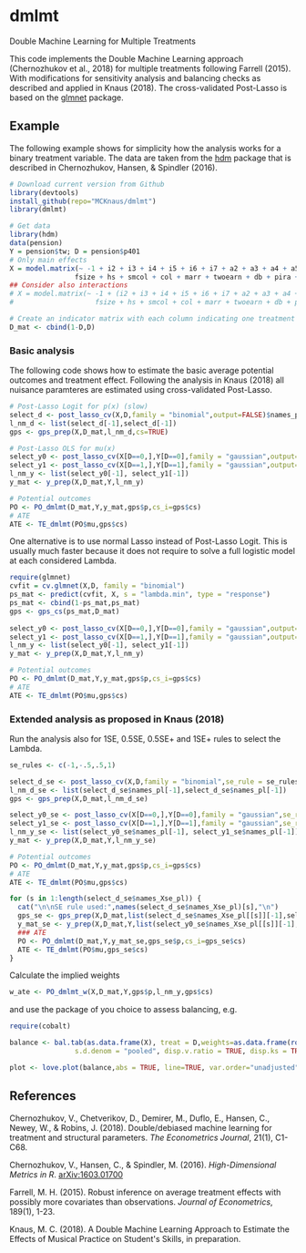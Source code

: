 # dmlmt
Double Machine Learning for Multiple Treatments

This code implements the Double Machine Learning approach (Chernozhukov et al., 2018) 
for multiple treatments following Farrell (2015). 
With modifications for sensitivity analysis and balancing checks as described and applied in Knaus (2018). 
The cross-validated Post-Lasso is based on the [glmnet](https://github.com/cran/glmnet) package.

## Example

The following example shows for simplicity how the analysis works for a binary treatment variable. 
The data are taken from the [hdm](https://github.com/cran/hdm) package that is described in Chernozhukov, Hansen, & Spindler (2016).

```R
# Download current version from Github
library(devtools)
install_github(repo="MCKnaus/dmlmt")
library(dmlmt)

# Get data
library(hdm)
data(pension)
Y = pension$tw; D = pension$p401
# Only main effects 
X = model.matrix(~ -1 + i2 + i3 + i4 + i5 + i6 + i7 + a2 + a3 + a4 + a5 +
                fsize + hs + smcol + col + marr + twoearn + db + pira + hown, data = pension)
## Consider also interactions
# X = model.matrix(~ -1 + (i2 + i3 + i4 + i5 + i6 + i7 + a2 + a3 + a4 + a5 +
#                    fsize + hs + smcol + col + marr + twoearn + db + pira + hown)^2, data = pension)

# Create an indicator matrix with each column indicating one treatment
D_mat <- cbind(1-D,D)
```

### Basic analysis
The following code shows how to estimate the basic average potential outcomes and treatment effect.
Following the analysis in Knaus (2018) all nuisance paramteres are estimated using cross-validated Post-Lasso.

```R
# Post-Lasso Logit for p(x) (slow)
select_d <- post_lasso_cv(X,D,family = "binomial",output=FALSE)$names_pl  
l_nm_d <- list(select_d[-1],select_d[-1])
gps <- gps_prep(X,D_mat,l_nm_d,cs=TRUE)

# Post-Lasso OLS for mu(x)
select_y0 <- post_lasso_cv(X[D==0,],Y[D==0],family = "gaussian",output=FALSE)$names_pl  
select_y1 <- post_lasso_cv(X[D==1,],Y[D==1],family = "gaussian",output=FALSE)$names_pl  
l_nm_y <- list(select_y0[-1], select_y1[-1])
y_mat <- y_prep(X,D_mat,Y,l_nm_y)

# Potential outcomes
PO <- PO_dmlmt(D_mat,Y,y_mat,gps$p,cs_i=gps$cs)
# ATE
ATE <- TE_dmlmt(PO$mu,gps$cs)
```

One alternative is to use normal Lasso instead of Post-Lasso Logit.
This is usually much faster because it does not require to solve a full logistic model at each considered Lambda.

```R
require(glmnet)
cvfit = cv.glmnet(X,D, family = "binomial")
ps_mat <- predict(cvfit, X, s = "lambda.min", type = "response")
ps_mat <- cbind(1-ps_mat,ps_mat)
gps <- gps_cs(ps_mat,D_mat)
 
select_y0 <- post_lasso_cv(X[D==0,],Y[D==0],family = "gaussian",output=FALSE)$names_pl  
select_y1 <- post_lasso_cv(X[D==1,],Y[D==1],family = "gaussian",output=FALSE)$names_pl  
l_nm_y <- list(select_y0[-1], select_y1[-1])
y_mat <- y_prep(X,D_mat,Y,l_nm_y)

# Potential outcomes
PO <- PO_dmlmt(D_mat,Y,y_mat,gps$p,cs_i=gps$cs)
# ATE
ATE <- TE_dmlmt(PO$mu,gps$cs)
```

### Extended analysis as proposed in Knaus (2018)
Run the analysis also for 1SE, 0.5SE, 0.5SE+ and 1SE+ rules to select the Lambda.

```R
se_rules <- c(-1,-.5,.5,1)

select_d_se <- post_lasso_cv(X,D,family = "binomial",se_rule = se_rules,output=FALSE)
l_nm_d_se <- list(select_d_se$names_pl[-1],select_d_se$names_pl[-1])
gps <- gps_prep(X,D_mat,l_nm_d_se)

select_y0_se <- post_lasso_cv(X[D==0,],Y[D==0],family = "gaussian",se_rule = se_rules,output=FALSE)  
select_y1_se <- post_lasso_cv(X[D==1,],Y[D==1],family = "gaussian",se_rule = se_rules,output=FALSE)  
l_nm_y_se <- list(select_y0_se$names_pl[-1], select_y1_se$names_pl[-1])
y_mat <- y_prep(X,D_mat,Y,l_nm_y_se)

# Potential outcomes
PO <- PO_dmlmt(D_mat,Y,y_mat,gps$p,cs_i=gps$cs)
# ATE
ATE <- TE_dmlmt(PO$mu,gps$cs)

for (s in 1:length(select_d_se$names_Xse_pl)) {
  cat("\n\nSE rule used:",names(select_d_se$names_Xse_pl)[s],"\n")
  gps_se <- gps_prep(X,D_mat,list(select_d_se$names_Xse_pl[[s]][-1],select_d_se$names_Xse_pl[[s]][-1]),print=F)
  y_mat_se <- y_prep(X,D_mat,Y,list(select_y0_se$names_Xse_pl[[s]][-1], select_y1_se$names_Xse_pl[[s]][-1]))
  ### ATE
  PO <- PO_dmlmt(D_mat,Y,y_mat_se,gps_se$p,cs_i=gps_se$cs)
  ATE <- TE_dmlmt(PO$mu,gps_se$cs)
}
```

Calculate the implied weights

```R
w_ate <- PO_dmlmt_w(X,D_mat,Y,gps$p,l_nm_y,gps$cs)
```

and use the package of you choice to assess balancing, e.g.

```R
require(cobalt)

balance <- bal.tab(as.data.frame(X), treat = D,weights=as.data.frame(rowSums(w_ate$w_dml)),method = "weighting",
                s.d.denom = "pooled", disp.v.ratio = TRUE, disp.ks = TRUE, un = TRUE)

plot <- love.plot(balance,abs = TRUE, line=TRUE, var.order="unadjusted")
```


## References

Chernozhukov, V., Chetverikov, D., Demirer, M., Duflo, E., Hansen, C., Newey, W., & Robins, J. (2018). Double/debiased machine learning for treatment and structural parameters. *The Econometrics Journal*, 21(1), C1-C68.

Chernozhukov, V., Hansen, C., & Spindler, M. (2016). *High-Dimensional Metrics in R*. [arXiv:1603.01700](https://arxiv.org/abs/1603.01700)

Farrell, M. H. (2015). Robust inference on average treatment effects with possibly more covariates than observations. *Journal of Econometrics*, 189(1), 1-23.

Knaus, M. C. (2018). A Double Machine Learning Approach to Estimate the Effects of Musical Practice on
Student's Skills, in preparation.
